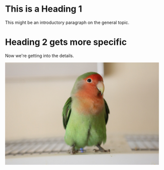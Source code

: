 # This is a Heading 1

This might be an introductory paragraph on the general topic.

# Heading 2 gets more specific

Now we're getting into the details.

![This page is valid HTML](images/bird.jpg)
